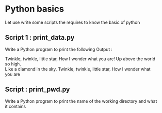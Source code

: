 # Python basics
Let use write some scripts the requires to know the basic of python

## Script 1 : print_data.py
Write a Python program to print the following Output : 

Twinkle, twinkle, little star,
	How I wonder what you are! 
		Up above the world so high,   		
		Like a diamond in the sky. 
Twinkle, twinkle, little star, 
	How I wonder what you are

## Script  : print_pwd.py
Write a Python program to print the name of the working directory and what it contains
